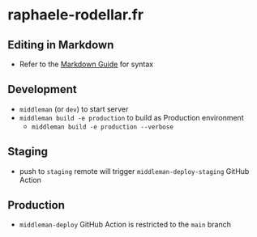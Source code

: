 # raphaele-rodellar.fr

## Editing in Markdown

- Refer to the [Markdown Guide](https://www.markdownguide.org/basic-syntax) for syntax

## Development

- `middleman` (or `dev`) to start server
- `middleman build -e production` to build as Production environment
  - `middleman build -e production --verbose`

## Staging

- push to `staging` remote will trigger `middleman-deploy-staging` GitHub Action

## Production

- `middleman-deploy` GitHub Action is restricted to the `main` branch
